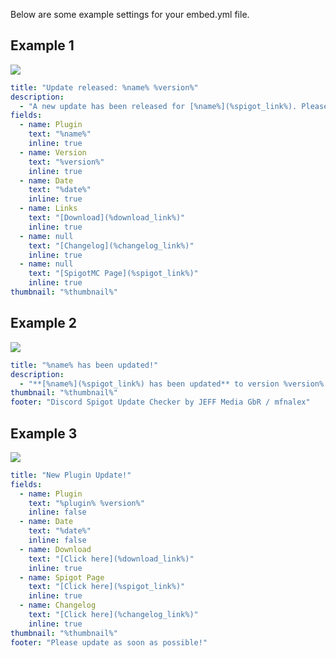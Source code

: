 Below are some example settings for your embed.yml file.

## Example 1
![](https://static.jeff-media.com/img/discord-spigot-update-bot/embed1.png)

```yaml
title: "Update released: %name% %version%"
description:
  - "A new update has been released for [%name%](%spigot_link%). Please update soon."
fields:
  - name: Plugin
    text: "%name%"
    inline: true
  - name: Version
    text: "%version%"
    inline: true
  - name: Date
    text: "%date%"
    inline: true
  - name: Links
    text: "[Download](%download_link%)"
    inline: true
  - name: null
    text: "[Changelog](%changelog_link%)"
    inline: true
  - name: null
    text: "[SpigotMC Page](%spigot_link%)"
    inline: true
thumbnail: "%thumbnail%"
```

## Example 2
![](https://static.jeff-media.com/img/discord-spigot-update-bot/embed2.png)

```yaml
title: "%name% has been updated!"
description:
  - "**[%name%](%spigot_link%) has been updated** to version %version%. [Download it now](%download_link%) or [read the changelog](%changelog_link%)."
thumbnail: "%thumbnail%"
footer: "Discord Spigot Update Checker by JEFF Media GbR / mfnalex"
```

## Example 3
![](https://static.jeff-media.com/img/discord-spigot-update-bot/embed3.png)

```yaml
title: "New Plugin Update!"
fields:
  - name: Plugin
    text: "%plugin% %version%"
    inline: false
  - name: Date
    text: "%date%"
    inline: false
  - name: Download
    text: "[Click here](%download_link%)"
    inline: true
  - name: Spigot Page
    text: "[Click here](%spigot_link%)"
    inline: true
  - name: Changelog
    text: "[Click here](%changelog_link%)"
    inline: true
thumbnail: "%thumbnail%"
footer: "Please update as soon as possible!"
```